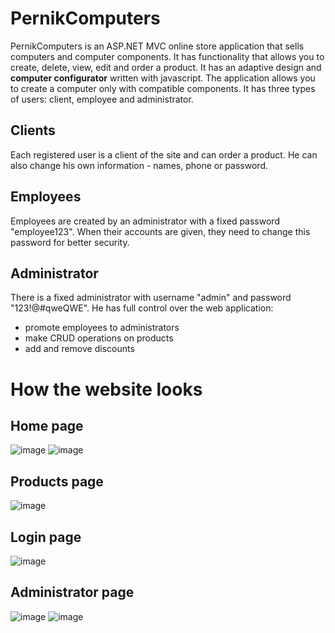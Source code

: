 # PernikComputers
PernikComputers is an ASP.NET MVC online store application that sells computers and computer components. It has functionality that allows you to create, delete, view, edit and order a product. It has an adaptive design and **computer configurator** written with javascript. The application allows you to create a computer only with compatible components. It has three types of users: client, employee and administrator. 
## Clients
Each registered user is a client of the site and can order a product. He can also change his own information - names, phone or password.
## Employees
Employees are created by an administrator with a fixed password "employee123". When their accounts are given, they need to change this password for better security.
## Administrator
There is a fixed administrator with username "admin" and password "123!@#qweQWE". He has full control over the web application:
- promote employees to administrators
- make CRUD operations on products
- add and remove discounts
# How the website looks
## Home page

![image](https://user-images.githubusercontent.com/68680691/215352229-3503c364-2c4d-472f-b886-5d30b28644ff.png)
![image](https://user-images.githubusercontent.com/68680691/215352242-dde9f268-3ef7-499b-8a78-41e5513b5ef5.png)
  
## Products page
![image](https://user-images.githubusercontent.com/68680691/215352381-ea530036-7196-4158-a0c3-cea5f371ab2e.png)

## Login page
![image](https://user-images.githubusercontent.com/68680691/215352399-e38e0976-7b9c-4d71-8348-d3f43541179f.png)

## Administrator page
![image](https://user-images.githubusercontent.com/68680691/215352427-85c246a2-b80a-4e4c-995f-02cfa7dfd57c.png)
![image](https://user-images.githubusercontent.com/68680691/215352516-f0f67fdd-620f-40a4-b7f0-4e4934c5956d.png)

